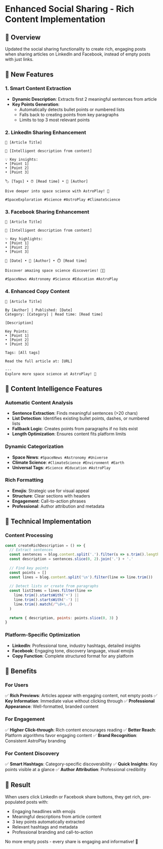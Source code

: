 # Enhanced Social Sharing - Rich Content Implementation

## 🎯 Overview
Updated the social sharing functionality to create rich, engaging posts when sharing articles on LinkedIn and Facebook, instead of empty posts with just links.

## 🚀 New Features

### 1. **Smart Content Extraction**
- **Dynamic Description**: Extracts first 2 meaningful sentences from article
- **Key Points Generation**: 
  - Automatically detects bullet points or numbered lists
  - Falls back to creating points from key paragraphs
  - Limits to top 3 most relevant points

### 2. **LinkedIn Sharing Enhancement**
```
🚀 [Article Title]

📝 [Intelligent description from content]

💡 Key insights:
• [Point 1]
• [Point 2] 
• [Point 3]

🏷️ [Tags] • ⏰ [Read time] • 👤 [Author]

Dive deeper into space science with AstroPlay! 🌌

#SpaceExploration #Science #AstroPlay #ClimateScience
```

### 3. **Facebook Sharing Enhancement**
```
🌌 [Article Title]

📖 [Intelligent description from content]

✨ Key highlights:
• [Point 1]
• [Point 2]
• [Point 3]

📅 [Date] • 👤 [Author] • ⏱️ [Read time]

Discover amazing space science discoveries! 🚀✨

#SpaceNews #Astronomy #Science #Education #AstroPlay
```

### 4. **Enhanced Copy Content**
```
🚀 [Article Title]

By [Author] | Published: [Date]
Category: [Category] | Read time: [Read time]

[Description]

Key Points:
• [Point 1]
• [Point 2]
• [Point 3]

Tags: [All tags]

Read the full article at: [URL]

---
Explore more space science at AstroPlay! 🌌
```

## 🎨 Content Intelligence Features

### **Automatic Content Analysis**
- **Sentence Extraction**: Finds meaningful sentences (>20 chars)
- **List Detection**: Identifies existing bullet points, dashes, or numbered lists
- **Fallback Logic**: Creates points from paragraphs if no lists exist
- **Length Optimization**: Ensures content fits platform limits

### **Dynamic Categorization**
- **Space News**: `#SpaceNews #Astronomy #Universe`
- **Climate Science**: `#ClimateScience #Environment #Earth`
- **Universal Tags**: `#Science #Education #AstroPlay`

### **Rich Formatting**
- **Emojis**: Strategic use for visual appeal
- **Structure**: Clear sections with headers
- **Engagement**: Call-to-action phrases
- **Professional**: Author attribution and metadata

## 🔧 Technical Implementation

### **Content Processing**
```javascript
const createRichDescription = () => {
  // Extract sentences
  const sentences = blog.content.split('.').filter(s => s.trim().length > 20)
  const description = sentences.slice(0, 2).join('.') + '.'
  
  // Find key points
  const points = []
  const lines = blog.content.split('\n').filter(line => line.trim())
  
  // Detect lists or create from paragraphs
  const listItems = lines.filter(line => 
    line.trim().startsWith('•') || 
    line.trim().startsWith('-') || 
    line.trim().match(/^\d+\./)
  )
  
  return { description, points: points.slice(0, 3) }
}
```

### **Platform-Specific Optimization**
- **LinkedIn**: Professional tone, industry hashtags, detailed insights
- **Facebook**: Engaging tone, discovery language, visual emojis
- **Copy Function**: Complete structured format for any platform

## 📱 Benefits

### **For Users**
✅ **Rich Previews**: Articles appear with engaging content, not empty posts
✅ **Key Information**: Immediate value without clicking through
✅ **Professional Appearance**: Well-formatted, branded content

### **For Engagement**
✅ **Higher Click-through**: Rich content encourages reading
✅ **Better Reach**: Platform algorithms favor engaging content
✅ **Brand Recognition**: Consistent AstroPlay branding

### **For Content Discovery**
✅ **Smart Hashtags**: Category-specific discoverability
✅ **Quick Insights**: Key points visible at a glance
✅ **Author Attribution**: Professional credibility

## 🎯 Result
When users click LinkedIn or Facebook share buttons, they get rich, pre-populated posts with:
- Engaging headlines with emojis
- Meaningful descriptions from article content
- 3 key points automatically extracted
- Relevant hashtags and metadata
- Professional branding and call-to-action

No more empty posts - every share is engaging and informative! 🚀
